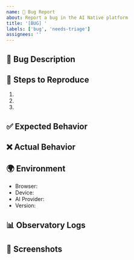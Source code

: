 ```yaml
---
name: 🐛 Bug Report
about: Report a bug in the AI Native platform
title: '[BUG] '
labels: ['bug', 'needs-triage']
assignees: ''
---
```


## 🐛 Bug Description
<!-- Clear description of the bug -->

## 🔄 Steps to Reproduce
1. 
2. 
3. 

## ✅ Expected Behavior
<!-- What should happen? -->

## ❌ Actual Behavior
<!-- What actually happens? -->

## 🌍 Environment
- Browser: 
- Device: 
- AI Provider: 
- Version: 

## 📊 Observatory Logs
<!-- Any relevant logs from the Observatory dashboard -->

## 📸 Screenshots
<!-- If applicable -->
